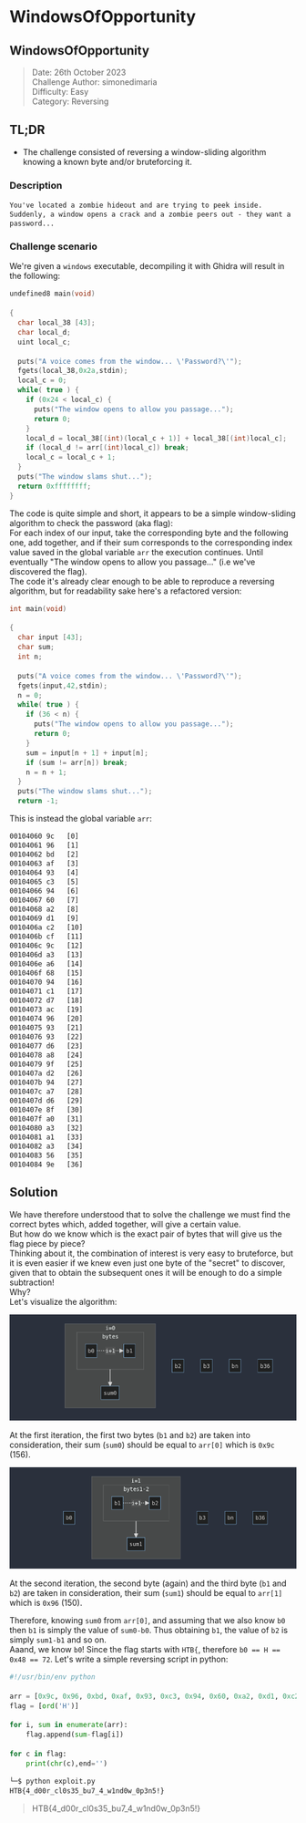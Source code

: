 # WindowsOfOpportunity

## WindowsOfOpportunity

> Date: 26th October 2023\
> Challenge Author: simonedimaria\
> Difficulty: Easy\
> Category: Reversing

## TL;DR

* The challenge consisted of reversing a window-sliding algorithm knowing a known byte and/or bruteforcing it.

### Description

```
You've located a zombie hideout and are trying to peek inside. Suddenly, a window opens a crack and a zombie peers out - they want a password...
```

### Challenge scenario

We're given a `windows` executable, decompiling it with Ghidra will result in the following:

```c
undefined8 main(void)

{
  char local_38 [43];
  char local_d;
  uint local_c;
  
  puts("A voice comes from the window... \'Password?\'");
  fgets(local_38,0x2a,stdin);
  local_c = 0;
  while( true ) {
    if (0x24 < local_c) {
      puts("The window opens to allow you passage...");
      return 0;
    }
    local_d = local_38[(int)(local_c + 1)] + local_38[(int)local_c];
    if (local_d != arr[(int)local_c]) break;
    local_c = local_c + 1;
  }
  puts("The window slams shut...");
  return 0xffffffff;
}
```

The code is quite simple and short, it appears to be a simple window-sliding algorithm to check the password (aka flag):\
For each index of our input, take the corresponding byte and the following one, add together, and if their sum corresponds to the corresponding index value saved in the global variable `arr` the execution continues. Until eventually "The window opens to allow you passage..." (i.e we've discovered the flag).\
The code it's already clear enough to be able to reproduce a reversing algorithm, but for readability sake here's a refactored version:

```c
int main(void)

{
  char input [43];
  char sum;
  int n;
  
  puts("A voice comes from the window... \'Password?\'");
  fgets(input,42,stdin);
  n = 0;
  while( true ) {
    if (36 < n) {
      puts("The window opens to allow you passage...");
      return 0;
    }
    sum = input[n + 1] + input[n];
    if (sum != arr[n]) break;
    n = n + 1;
  }
  puts("The window slams shut...");
  return -1;
```

This is instead the global variable `arr`:

```
00104060 9c   [0]
00104061 96   [1]
00104062 bd   [2]
00104063 af   [3]
00104064 93   [4]
00104065 c3   [5]
00104066 94   [6]
00104067 60   [7]
00104068 a2   [8]
00104069 d1   [9]
0010406a c2   [10]
0010406b cf   [11]
0010406c 9c   [12]
0010406d a3   [13]
0010406e a6   [14]
0010406f 68   [15]
00104070 94   [16]
00104071 c1   [17]
00104072 d7   [18]
00104073 ac   [19]
00104074 96   [20]
00104075 93   [21]
00104076 93   [22]
00104077 d6   [23]
00104078 a8   [24]
00104079 9f   [25]
0010407a d2   [26]
0010407b 94   [27]
0010407c a7   [28]
0010407d d6   [29]
0010407e 8f   [30]
0010407f a0   [31]
00104080 a3   [32]
00104081 a1   [33]
00104082 a3   [34]
00104083 56   [35]
00104084 9e   [36]
```

## Solution

We have therefore understood that to solve the challenge we must find the correct bytes which, added together, will give a certain value.\
But how do we know which is the exact pair of bytes that will give us the flag piece by piece?\
Thinking about it, the combination of interest is very easy to bruteforce, but it is even easier if we knew even just one byte of the "secret" to discover, given that to obtain the subsequent ones it will be enough to do a simple subtraction!\
Why?\
Let's visualize the algorithm:

![](/.gitbook/assets/first_iteration.png)

At the first iteration, the first two bytes (`b1` and `b2`) are taken into consideration, their sum (`sum0`) should be equal to `arr[0]` which is `0x9c` (156).

![](/.gitbook/assets/second_iteration.png)

At the second iteration, the second byte (again) and the third byte (`b1` and `b2`) are taken in consideration, their sum (`sum1`) should be equal to `arr[1]` which is `0x96` (150).

Therefore, knowing `sum0` from `arr[0]`, and assuming that we also know `b0` then `b1` is simply the value of `sum0-b0`. Thus obtaining `b1`, the value of `b2` is simply `sum1-b1` and so on.\
Aaand, we know `b0`! Since the flag starts with `HTB{`, therefore `b0 == H == 0x48 == 72`. Let's write a simple reversing script in python:

```python
#!/usr/bin/env python

arr = [0x9c, 0x96, 0xbd, 0xaf, 0x93, 0xc3, 0x94, 0x60, 0xa2, 0xd1, 0xc2, 0xcf, 0x9c, 0xa3, 0xa6, 0x68, 0x94, 0xc1, 0xd7, 0xac, 0x96, 0x93, 0x93, 0xd6, 0xa8, 0x9f, 0xd2, 0x94, 0xa7, 0xd6, 0x8f, 0xa0, 0xa3, 0xa1, 0xa3, 0x56, 0x9e]
flag = [ord('H')]

for i, sum in enumerate(arr):
    flag.append(sum-flag[i])

for c in flag:
	print(chr(c),end='')
```

```sh
└─$ python exploit.py
HTB{4_d00r_cl0s35_bu7_4_w1nd0w_0p3n5!} 
```

> HTB{4\_d00r\_cl0s35\_bu7\_4\_w1nd0w\_0p3n5!}
